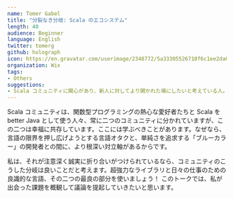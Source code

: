 ```yaml
---
name: Tomer Gabel
title: "分裂なき分岐: Scala のエコシステム"
length: 40
audience: Beginner
language: English
twitter: tomerg
github: holograph
icon: https://en.gravatar.com/userimage/2348772/5a33305526710f6c1ee2da68004d8b8c.jpeg
organization: Wix
tags:
- Others
suggestions:
- Scala コミュニティに関心があり、新人に対してより開かれた場にしたいと考えている人。これ自体は純粋に哲学的なトークであり、技術の話題は含みません。
---
```

Scala コミュニティは、関数型プログラミングの熱心な愛好者たちと Scala を better Java として使う人々、常に二つのコミュニティに分かれていますが、この二つは幸福に共存しています。ここには学ぶべきことがあります。なぜなら、言語の限界を押し広げようとする言語オタクと、単純さを追求する「ブルーカラー」の開発者との間に、より根深い対立軸があるからです。

私は、それが注意深く誠実に折り合いがつけられているなら、コミュニティのこうした分岐は良いことだと考えます。超強力なライブラリと日々の仕事のための良識的な言語、その二つの最良の部分を使いましょう！ このトークでは、私が出会った課題を概観して議論を提起していきたいと思います。
